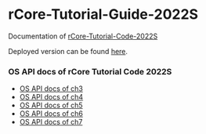 # rCore-Tutorial-Guide-2022S

Documentation of [rCore-Tutorial-Code-2022S](https://github.com/LearningOS/rCore-Tutorial-Code-2022S)

Deployed version can be found [here](https://LearningOS.github.io/rCore-Tutorial-Guide-2022S/).

### OS API docs of rCore Tutorial Code 2022S
- [OS API docs of ch3](https://learningos.github.io/rCore-Tutorial-Code-2022S/ch3/os/index.html)
- [OS API docs of ch4](https://learningos.github.io/rCore-Tutorial-Code-2022S/ch4/os/index.html)
- [OS API docs of ch5](https://learningos.github.io/rCore-Tutorial-Code-2022S/ch5/os/index.html)
- [OS API docs of ch6](https://learningos.github.io/rCore-Tutorial-Code-2022S/ch6/os/index.html)
- [OS API docs of ch7](https://learningos.github.io/rCore-Tutorial-Code-2022S/ch7/os/index.html)
